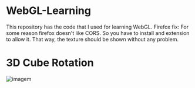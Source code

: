 # WebGL-Learning
This repository has the code that I used for learning WebGL. 
Firefox fix: For some reason firefox doesn't like CORS. So you have to install and extension to allow it. That way, the texture should be shown without any problem.
# 3D Cube Rotation
![imagem](https://github.com/Xyrsto/WebGL-learning/assets/73367973/91fe58d6-3296-47f1-a4d9-273dd3209728)

